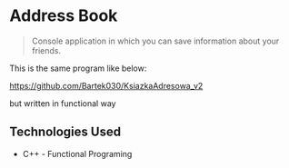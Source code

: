 # Address Book
> Console application in which you can save information about your friends.

This is the same program like below:

https://github.com/Bartek030/KsiazkaAdresowa_v2

but written in functional way

## Technologies Used
- C++ - Functional Programing
